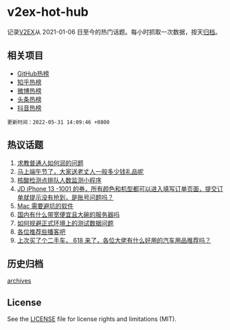 # v2ex-hot-hub

 记录[V2EX](https://www.v2ex.com/)从 2021-01-06 日至今的热门话题。每小时抓取一次数据，按天[归档](archives)。
 
 ## 相关项目

- [GitHub热榜](https://github.com/snaildev/github-hot-hub)
- [知乎热榜](https://github.com/snaildev/zhihu-hot-hub)
- [微博热榜](https://github.com/snaildev/weibo-hot-hub)
- [头条热榜](https://github.com/snaildev/toutiao-hot-hub)
- [抖音热榜](https://github.com/snaildev/douyin-hot-hub)


 `更新时间：2022-05-31 14:09:46 +0800`

## 热议话题

1. [求教普通人如何润的问题](https://www.v2ex.com/t/856261)
1. [马上端午节了，大家送老丈人一般多少钱礼品呢](https://www.v2ex.com/t/856362)
1. [核酸检测点排队人数监测小程序](https://www.v2ex.com/t/856305)
1. [JD iPhone 13 -1001 的券，所有颜色和机型都可以进入填写订单页面，提交订单就提示没有抢到，是账号问题吗？](https://www.v2ex.com/t/856231)
1. [Mac 需要避坑的软件](https://www.v2ex.com/t/856318)
1. [国内有什么带宽便宜且大碗的服务器吗](https://www.v2ex.com/t/856248)
1. [如何规避正式环境上的测试数据问题](https://www.v2ex.com/t/856225)
1. [各位推荐些播客吧](https://www.v2ex.com/t/856357)
1. [上次买了个二手车， 618 来了，各位大佬有什么好用的汽车用品推荐吗？](https://www.v2ex.com/t/856221)

## 历史归档

[archives](archives)

## License

See the [LICENSE](LICENSE) file for license rights and limitations (MIT).
